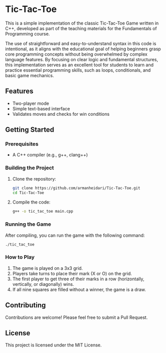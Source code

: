 # Tic-Tac-Toe

This is a simple implementation of the classic Tic-Tac-Toe Game written in C++, developed as part of the teaching materials for the Fundamentals of Programming course.

The use of straightforward and easy-to-understand syntax in this code is intentional, as it aligns with the educational goal of helping beginners grasp core programming concepts without being overwhelmed by complex language features. By focusing on clear logic and fundamental structures, this implementation serves as an excellent tool for students to learn and practice essential programming skills, such as loops, conditionals, and basic game mechanics. 

## Features

- Two-player mode
- Simple text-based interface
- Validates moves and checks for win conditions

## Getting Started

### Prerequisites

- A C++ compiler (e.g., g++, clang++)

### Building the Project

1. Clone the repository:
   ```sh
   git clone https://github.com/armanheidari/Tic-Tac-Toe.git
   cd Tic-Tac-Toe
   ```

2. Compile the code:
   ```sh
   g++ -o tic_tac_toe main.cpp
   ```

### Running the Game

After compiling, you can run the game with the following command:
```sh
./tic_tac_toe
```

### How to Play

1. The game is played on a 3x3 grid.
2. Players take turns to place their mark (X or O) on the grid.
3. The first player to get three of their marks in a row (horizontally, vertically, or diagonally) wins.
4. If all nine squares are filled without a winner, the game is a draw.

## Contributing

Contributions are welcome! Please feel free to submit a Pull Request.

## License

This project is licensed under the MIT License.
